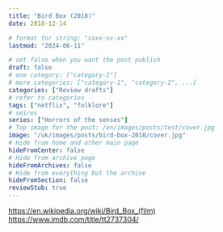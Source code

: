 ```yaml
---
title: "Bird Box (2018)"
date: 2018-12-14

# format for string: "xxxx-xx-xx"
lastmod: "2024-06-11"

# set false when you want the post publish
draft: false
# one category: ["category-1"]
# more categories: ["category-1", "category-2", ...]
categories: ["Review drafts"]
# refer to categories
tags: ["netflix", "folklore"]
# seires
series: ["Horrors of the senses"]
# Top image for the post: /en/images/posts/test/cover.jpg
image: "/uk/images/posts/bird-box-2018/cover.jpg"
# Hide from home and other main page
hideFromCenter: false
# Hide from archive page
hideFromArchives: false
# Hide from everything but the archive
hideFromSection: false
reviewStub: true
---
```

https://en.wikipedia.org/wiki/Bird_Box_(film)
https://www.imdb.com/title/tt2737304/
<!--more-->